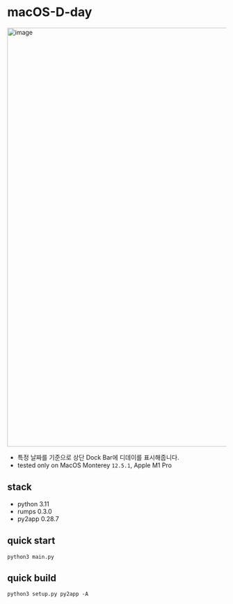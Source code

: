 # macOS-D-day
<img width="961" alt="image" src="https://github.com/v1r4m/macOS-D-day/assets/26866063/55e9d050-48b1-4474-9675-f549d2dc83d3">

 * 특정 날짜를 기준으로 상단 Dock Bar에 디데이를 표시해줍니다.
 * tested only on MacOS Monterey `12.5.1`, Apple M1 Pro

## stack
 * python 3.11
 * rumps 0.3.0
 * py2app 0.28.7

## quick start
```
python3 main.py
```

## quick build
```
python3 setup.py py2app -A
```


